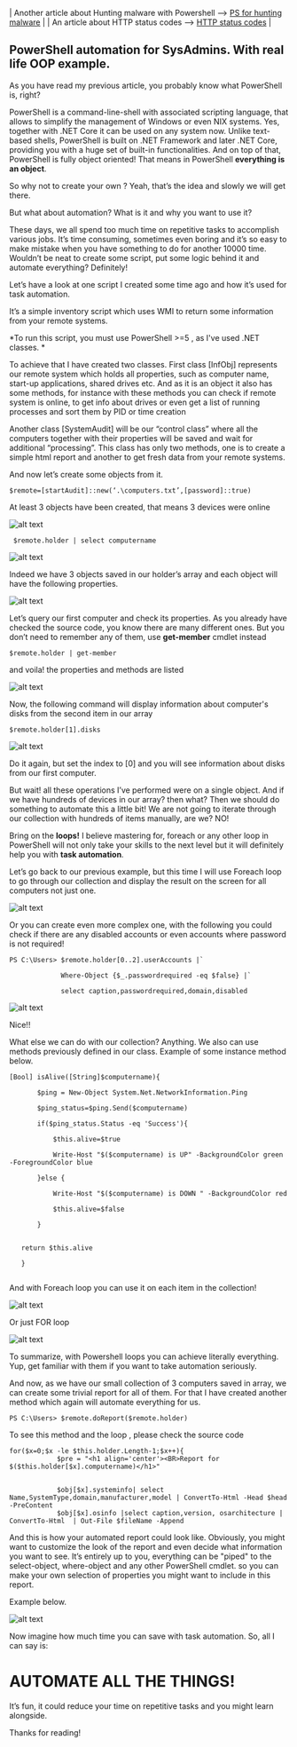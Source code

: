 | Another article about Hunting malware with Powershell --> [PS for hunting malware](https://art-ek.github.io/pshell-virusTotal/) | | An article about HTTP status codes –> [HTTP status codes](https://art-ek.github.io/HTTP-codes-URL-and-redirects/) |


## PowerShell automation for SysAdmins. With real life OOP example. ##

As you have read my previous article, you probably know what PowerShell is, right?

PowerShell is a command-line-shell with associated scripting language, that allows to simplify the management of Windows or even NIX systems. Yes, together with .NET Core it can be used on any system now. Unlike text-based shells, PowerShell is built on .NET Framework and later .NET Core, providing you with a huge set of built-in functionalities. And on top of that, PowerShell is fully object oriented! That means in PowerShell **everything is an object**.

So why not to create your own ? Yeah, that’s the idea and slowly we will get there.

But what about automation? What is it and why you want to use it?

These days, we all spend too much time on repetitive tasks to accomplish various jobs. It’s time consuming, sometimes even boring and it’s so easy to make mistake when you have something to do for another 10000 time. Wouldn’t be neat to create some script, put some logic behind it and automate everything? Definitely!

Let’s have a look at one script I created some time ago and how it’s used for task automation.

It’s a simple inventory script which uses WMI to return some information from your remote systems.

*To run this script, you must use PowerShell >=5 , as I've used .NET classes. *

To achieve that I have created two classes. First class [InfObj] represents our remote system which holds all properties, such as computer name, start-up applications, shared drives etc. And as it is an object it also has some methods, for instance with these methods you can check if remote system is online, to get info about drives or even get a list of running processes and sort them by PID or time creation

Another class [SystemAudit] will be our “control class” where all the computers together with their properties will be saved and wait for additional “processing”. This class has only two methods, one is to create a simple html report and another to get fresh data from your remote systems.

And now let’s create some objects from it.
```
$remote=[startAudit]::new(‘.\computers.txt’,[password]::true)
```

At least 3 objects have been created, that means 3 devices were online

![alt text](./0.png)

```
 $remote.holder | select computername
```
![alt text](./1.png)

Indeed we have 3 objects saved in our holder’s array and each object will have the following properties.

![alt text](./2.png)

Let’s query our first computer and check its properties. As you already have checked the source code, you know there are many different ones. But you don’t need to remember any of them, use **get-member** cmdlet instead

```
$remote.holder | get-member
```
and voila! the properties and methods are listed

![alt text](./3.png)

Now, the following command will display information about computer's disks from the second item in our array

```
$remote.holder[1].disks
```
![alt text](./4.png)

Do it again, but set the index to [0] and you will see information about disks from our first computer.

But wait! all these operations I’ve performed were on a single object. And if we have hundreds of devices in our array? then what? Then we should do something to automate this a little bit! We are not going to iterate through our collection with hundreds of items manually, are we? NO!

Bring on the **loops!** I believe mastering for, foreach or any other loop in PowerShell will not only take your skills to the next level but it will definitely help you with **task automation**.

Let’s go back to our previous example, but this time I will use Foreach loop to go through our collection and display the result on the screen for all computers not just one.

![alt text](./5.png)

Or you can create even more complex one, with the following you could check if there are any disabled accounts or even accounts where password is not required!

```
PS C:\Users> $remote.holder[0..2].userAccounts |`

             Where-Object {$_.passwordrequired -eq $false} |`

             select caption,passwordrequired,domain,disabled

```
![alt text](./6.png)

Nice!!

What else we can do with our collection? Anything. We also can use methods previously defined in our class. Example of some instance method below.

```
[Bool] isAlive([String]$computername){

       $ping = New-Object System.Net.NetworkInformation.Ping

       $ping_status=$ping.Send($computername)

       if($ping_status.Status -eq 'Success'){

           $this.alive=$true

           Write-Host "$($computername) is UP" -BackgroundColor green -ForegroundColor blue

       }else {

           Write-Host "$($computername) is DOWN " -BackgroundColor red

           $this.alive=$false    

       }
   

   return $this.alive 

   }
   
```

And with Foreach loop you can use it on each item in the collection!

![alt text](./7.png)

Or just FOR loop

![alt text](./8.png)

To summarize, with Powershell loops you can achieve literally everything. Yup, get familiar with them if you want to take automation seriously.

And now, as we have our small collection of 3 computers saved in array, we can create some trivial report for all of them. For that I have created another method which again will automate everything for us.

```
PS C:\Users> $remote.doReport($remote.holder)
```
To see this method and the loop , please check the source code

```
for($x=0;$x -le $this.holder.Length-1;$x++){
            $pre = "<h1 align='center'><BR>Report for $($this.holder[$x].computername)</h1>"

            
            $obj[$x].systeminfo| select Name,SystemType,domain,manufacturer,model | ConvertTo-Html -Head $head  -PreContent      
            $obj[$x].osinfo |select caption,version, osarchitecture | ConvertTo-Html  | Out-File $fileName -Append

```
And this is how your automated report could look like. Obviously, you might want to customize the look of the report and even decide what information you want to see. It’s entirely up to you, everything can be "piped" to the select-object, where-object and any other PowerShell cmdlet. so you can make your own selection of properties you might want to include in this report.

Example below.

![alt text](./9.png)


Now imagine how much time you can save with task automation. So, all I can say is:

 # AUTOMATE ALL THE THINGS! #

 It’s fun, it could reduce your time on repetitive tasks and you might learn alongside.

 Thanks for reading!
